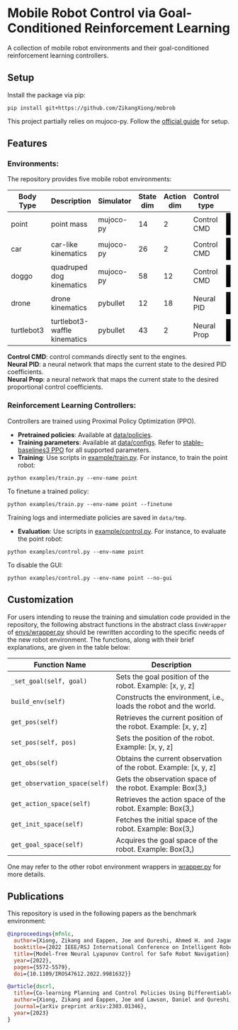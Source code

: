 # Mobile Robot Control via Goal-Conditioned Reinforcement Learning

A collection of mobile robot environments and their goal-conditioned reinforcement learning controllers.

## Setup

Install the package via pip:

```shell
pip install git+https://github.com/ZikangXiong/mobrob
```

This project partially relies on mujoco-py. Follow the [official guide](https://github.com/openai/mujoco-py#synopsis) for setup.

## Features

### Environments: 

The repository provides five mobile robot environments:

| Body Type  | Description                  | Simulator | State dim | Action dim | Control type | Video                                                                                                               |
| ---------- | ---------------------------- | --------- | --------- | ---------- | ------------ | ------------------------------------------------------------------------------------------------------------------- |
| point      | point mass                   | mujoco-py | 14        | 2          | Control CMD  | <video src='https://github.com/ZikangXiong/mobrob/assets/73256697/4a4e5280-6b2c-46be-b44d-94d5a6c96d34' width=100/> |
| car        | car-like kinematics          | mujoco-py | 26        | 2          | Control CMD  | <video src='https://github.com/ZikangXiong/mobrob/assets/73256697/6ac6a44e-7f20-4a1a-91a9-5829989896af' width=100/> |
| doggo      | quadruped dog kinematics     | mujoco-py | 58        | 12         | Control CMD  | <video src='https://github.com/ZikangXiong/mobrob/assets/73256697/a9be5df1-3df4-4b81-a81f-2e826588c186' width=100/> |
| drone      | drone kinematics             | pybullet  | 12        | 18         | Neural PID   | <video src='https://github.com/ZikangXiong/mobrob/assets/73256697/456281ea-03f7-4368-8a60-1a36d67f009f' width=100/> |
| turtlebot3 | turtlebot3-waffle kinematics | pybullet  | 43        | 2          | Neural Prop  | <video src='https://github.com/ZikangXiong/mobrob/assets/73256697/d14d6713-557e-4980-a82b-998ad29c104e' width=100/> |

**Control CMD**: control commands directly sent to the engines.   
**Neural PID**: a neural network that maps the current state to the desired PID coefficients.  
**Neural Prop**: a neural network that maps the current state to the desired proportional control coefficients.  


### Reinforcement Learning Controllers: 

Controllers are trained using Proximal Policy Optimization (PPO). 

- **Pretrained policies**: Available at [data/policies](/data/policies/). 
- **Training parameters**: Available at [data/configs](/data/configs/). Refer to [stable-baselines3 PPO](https://stable-baselines3.readthedocs.io/en/master/modules/ppo.html) for all supported parameters.
- **Training**: Use scripts in [example/train.py](/examples/train.py). For instance, to train the point robot:

```shell
python examples/train.py --env-name point 
```

To finetune a trained policy:

```shell
python examples/train.py --env-name point --finetune
```

Training logs and intermediate policies are saved in `data/tmp`.

- **Evaluation**: Use scripts in [example/control.py](/examples/control.py). For instance, to evaluate the point robot:

```shell
python examples/control.py --env-name point 
```

To disable the GUI:

```shell
python examples/control.py --env-name point --no-gui
```

## Customization

For users intending to reuse the training and simulation code provided in the repository, the following abstract functions in the abstract class `EnvWrapper` of [envs/wrapper.py](/src/mobrob/envs/wrapper.py) should be rewritten according to the specific needs of the new robot environment. The functions, along with their brief explanations, are given in the table below:

| Function Name                 | Description                                                      |
| ----------------------------- | ---------------------------------------------------------------- |
| `_set_goal(self, goal)`       | Sets the goal position of the robot. Example: [x, y, z]          |
| `build_env(self)`             | Constructs the environment, i.e., loads the robot and the world. |
| `get_pos(self)`               | Retrieves the current position of the robot. Example: [x, y, z]  |
| `set_pos(self, pos)`          | Sets the position of the robot. Example: [x, y, z]               |
| `get_obs(self)`               | Obtains the current observation of the robot. Example: [x, y, z] |
| `get_observation_space(self)` | Gets the observation space of the robot. Example: Box(3,)        |
| `get_action_space(self)`      | Retrieves the action space of the robot. Example: Box(3,)        |
| `get_init_space(self)`        | Fetches the initial space of the robot. Example: Box(3,)         |
| `get_goal_space(self)`        | Acquires the goal space of the robot. Example: Box(3,)           |

One may refer to the other robot environment wrappers in [wrapper.py](/src/mobrob/envs/wrapper.py) for more details.

## Publications

This repository is used in the following papers as the benchmark environment:

```bibtex
@inproceedings{mfnlc,
  author={Xiong, Zikang and Eappen, Joe and Qureshi, Ahmed H. and Jagannathan, Suresh},
  booktitle={2022 IEEE/RSJ International Conference on Intelligent Robots and Systems (IROS)}, 
  title={Model-free Neural Lyapunov Control for Safe Robot Navigation}, 
  year={2022},
  pages={5572-5579},
  doi={10.1109/IROS47612.2022.9981632}}

@article{dscrl,
  title={Co-learning Planning and Control Policies Using Differentiable Formal Task Constraints},
  author={Xiong, Zikang and Eappen, Joe and Lawson, Daniel and Qureshi, Ahmed H and Jagannathan, Suresh},
  journal={arXiv preprint arXiv:2303.01346},
  year={2023}
}
```
